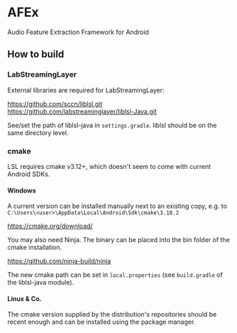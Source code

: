 # AFEx
Audio Feature Extraction Framework for Android

## How to build

### LabStreamingLayer
External libraries are required for LabStreamingLayer:

https://github.com/sccn/liblsl.git  
https://github.com/labstreaminglayer/liblsl-Java.git

See/set the path of liblsl-java in ```settings.gradle```. liblsl should be on the same directory level. 

### cmake

LSL requires cmake v3.12+, which doesn't seem to come with current Android SDKs. 

#### Windows 
A current version can be installed manually next to an existing copy, e.g. to ```C:\Users\<user>\AppData\Local\Android\Sdk\cmake\3.18.2```

https://cmake.org/download/

You may also need Ninja. The binary can be placed into the bin folder of the cmake installation.

https://github.com/ninja-build/ninja

The new cmake path can be set in ```local.properties``` (see ```build.gradle``` of the liblsl-java module).

#### Linux & Co. 
The cmake version supplied by the distribution's repositories should be recent enough and can be installed using the package manager. 

